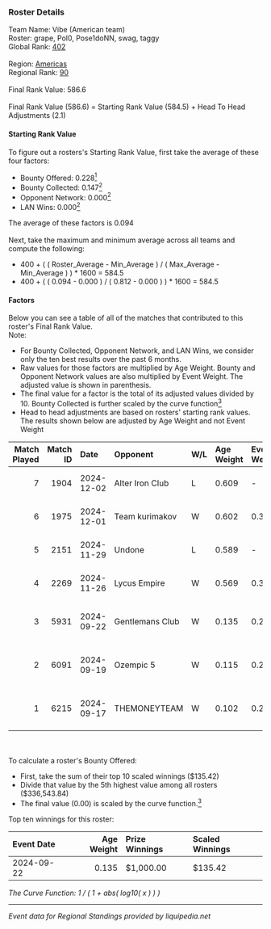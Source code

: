 ### Roster Details<br />
Team Name: Vibe (American team)<br />
Roster: grape, Pol0, Pose1doNN, swag, taggy<br />
Global Rank: [402](../../standings_global_2025_03_01.md)<br />
<br />
Region: [Americas]( ../../standings_americas_2025_03_01.md)<br />
Regional Rank: [90]( ../../standings_americas_2025_03_01.md)<br />
<br />
Final Rank Value:  586.6<br />
<br />
Final Rank Value (586.6) = Starting Rank Value (584.5) + Head To Head Adjustments (2.1)<br />

#### Starting Rank Value<br />
To figure out a rosters's Starting Rank Value, first take the average of these four factors:<br />
- Bounty Offered: 0.228[<sup>1</sup>](#table2)
- Bounty Collected: 0.147[<sup>2</sup>](#table1)
- Opponent Network: 0.000[<sup>2</sup>](#table1)
- LAN Wins: 0.000[<sup>2</sup>](#table1)

The average of these factors is 0.094<br />
<br />
Next, take the maximum and minimum average across all teams and compute the following:<br />
- 400 + ( ( Roster_Average - Min_Average ) / ( Max_Average - Min_Average ) ) * 1600 = 584.5
- 400 + ( ( 0.094 - 0.000 ) / ( 0.812 - 0.000 ) ) * 1600 = 584.5


#### Factors<br />
Below you can see a table of all of the matches that contributed to this roster's Final Rank Value.<br />
Note:<br />

- For Bounty Collected, Opponent Network, and LAN Wins, we consider only the ten best results over the past 6 months.
- Raw values for those factors are multiplied by Age Weight. Bounty and Opponent Network values are also multiplied by Event Weight. The adjusted value is shown in parenthesis.
- The final value for a factor is the total of its adjusted values divided by 10. Bounty Collected is further scaled by the curve function[<sup>3</sup>](#curveFunction)
- Head to head adjustments are based on rosters' starting rank values. The results shown below are adjusted by Age Weight and not Event Weight
<span id="table1"></span><br />


| Match Played | Match ID | Date       | Opponent        | W/L | Age Weight | Event Weight | Bounty Collected | Opponent Network | LAN Wins  | H2H Adj. | Roster                              |
| -: | -: | :- | :- | :- | :- | :- | :- | :- | :- | -: | :- |
|            7 |     1904 | 2024-12-02 | Alter Iron Club | L   | 0.609      | -            | -                | -                | -         |    -7.03 | grape, Pol0, Pose1doNN, swag, taggy |
|            6 |     1975 | 2024-12-01 | Team kurimakov  | W   | 0.602      | 0.372        | 0.000 (0.000)    | 0.000 (0.000)    | 0 (0.000) |     4.77 | grape, Pol0, Pose1doNN, swag, taggy |
|            5 |     2151 | 2024-11-29 | Undone          | L   | 0.589      | -            | -                | -                | -         |    -5.18 | grape, Pol0, Pose1doNN, swag, taggy |
|            4 |     2269 | 2024-11-26 | Lycus Empire    | W   | 0.569      | 0.372        | 0.000 (0.000)    | 0.000 (0.000)    | 0 (0.000) |     4.55 | grape, Pol0, Pose1doNN, swag, taggy |
|            3 |     5931 | 2024-09-22 | Gentlemans Club | W   | 0.135      | 0.284        | 0.000 (0.000)    | 0.011 (0.000)    | 0 (0.000) |     2.08 | blend, grape, Pol0, Skadoodle, swag |
|            2 |     6091 | 2024-09-19 | Ozempic 5       | W   | 0.115      | 0.284        | 0.000 (0.000)    | 0.005 (0.000)    | 0 (0.000) |     1.72 | blend, grape, Pol0, Skadoodle, swag |
|            1 |     6215 | 2024-09-17 | THEMONEYTEAM    | W   | 0.102      | 0.284        | 0.000 (0.000)    | 0.000 (0.000)    | 0 (0.000) |     1.22 | blend, grape, Pol0, Skadoodle, swag |

<br />
<span id="table2"></span><br />
To calculate a roster's Bounty Offered:<br />

- First, take the sum of their top 10 scaled winnings ($135.42)
- Divide that value by the 5th highest value among all rosters ($336,543.84)
- The final value (0.00) is scaled by the curve function.[<sup>3</sup>](#curveFunction)

Top ten winnings for this roster:<br />

| Event Date | Age Weight | Prize Winnings | Scaled Winnings |
| :- | -: | :- | :- |
| 2024-09-22 |      0.135 | $1,000.00      | $135.42         |


<span id="curveFunction"></span>_The Curve Function: 1 / ( 1 + abs( log10( x ) ) )_<br />

---
_Event data for Regional Standings provided by liquipedia.net_<br />
